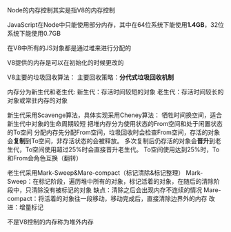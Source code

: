 Node的内存控制其实是指V8的内存控制

JavaScript在Node中只能使用部分内存，其中在64位系统下能使用**1.4GB**，32位系统下能使用0.7GB

在V8中所有的JS对象都是通过堆来进行分配的

V8提供的内存是可以在初始化的时候更改的

V8主要的垃圾回收算法：
主要回收策略：**分代式垃圾回收机制**

内存分为新生代和老生代:
新生代：存活时间较短的对象
老生代：存活时间较长的对象或常驻内存的对象

新生代采用Scavenge算法，具体实现采用Cheney算法：
牺牲时间换空间，适合新生代中对象的生命周期较短
把堆内存分为使用状态的From空间和处于闲置状态的To空间
分配内存先分配From空间，垃圾回收时会检查From空间，存活的对象会**复制**到To空间，非存活状态的会被释放。
多次复制后仍存活的对象会**晋升**到老生代，To空间使用超过25%时会直接晋升老生代。
To空间使用达到25%时，To和From会角色互换（翻转）

老生代采用Mark-Sweep&Mare-compact（标记清除&标记整理）
Mark-Sweep：在标记阶段，遍历堆中所有的对象，标记活着的对象，在随后的清除阶段中，只清除没有被标记的对象
缺点：清除之后会出现内存不连续的情况
Mare-compact：将活着的对象往一段移动，移动完成后，直接清除边界外的内存
改进：增量标记

不是V8控制的内存称为堆外内存



